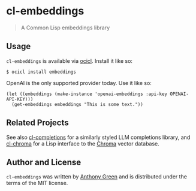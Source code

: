 # cl-embeddings
> A Common Lisp embeddings library

Usage
------

`cl-embeddings` is available via [ocicl](https://github.com/ocicl/ocicl).  Install it like so:
```
$ ocicl install embeddings
```

OpenAI is the only supported provider today.  Use it like so:

```
(let ((embeddings (make-instance 'openai-embeddings :api-key OPENAI-API-KEY)))
  (get-embeddings embeddings "This is some text."))
```

Related Projects
-----------------

See also [cl-completions](https://github.com/atgreen/cl-completions)
for a similarly styled LLM completions library, and
[cl-chroma](https://github.com/atgreen/cl-chroma) for a Lisp interface
to the [Chroma](https://www.trychroma.com/) vector database.

Author and License
-------------------

``cl-embeddings`` was written by [Anthony
Green](https://github.com/atgreen) and is distributed under the terms
of the MIT license.
